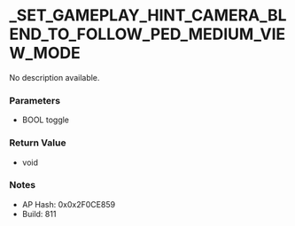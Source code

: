 # _SET_GAMEPLAY_HINT_CAMERA_BLEND_TO_FOLLOW_PED_MEDIUM_VIEW_MODE

No description available.

### Parameters
* BOOL toggle

### Return Value
* void

### Notes
* AP Hash: 0x0x2F0CE859
* Build: 811

